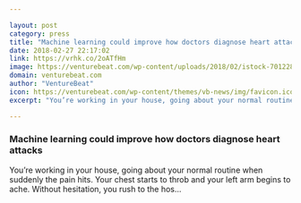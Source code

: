 ```yaml
---

layout: post
category: press
title: "Machine learning could improve how doctors diagnose heart attacks"
date: 2018-02-27 22:17:02
link: https://vrhk.co/2oATfHm
image: https://venturebeat.com/wp-content/uploads/2018/02/istock-701228292-e1519760431255.jpg?fit=1200%2C800&strip=all
domain: venturebeat.com
author: "VentureBeat"
icon: https://venturebeat.com/wp-content/themes/vb-news/img/favicon.ico
excerpt: "You’re working in your house, going about your normal routine when suddenly the pain hits. Your chest starts to throb and your left arm begins to ache. Without hesitation, you rush to the hos…"

---
```


### Machine learning could improve how doctors diagnose heart attacks

You’re working in your house, going about your normal routine when suddenly the pain hits. Your chest starts to throb and your left arm begins to ache. Without hesitation, you rush to the hos…